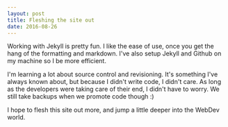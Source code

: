 ```yaml
---
layout: post
title: Fleshing the site out
date: 2016-08-26
---
```


Working with Jekyll is pretty fun. I like the ease of use,
once you get the hang of the formatting and markdown. I've also setup Jekyll
and Github on my machine so I be more efficient. 

I'm learning a lot about source control and revisioning. It's something I've always known about,
but because I didn't write code, I didn't care. As long as the developers were taking care of their end,
I didn't have to worry. We still take backups when we promote code though :)

I hope to flesh this site out more, and jump a little deeper into the WebDev world.